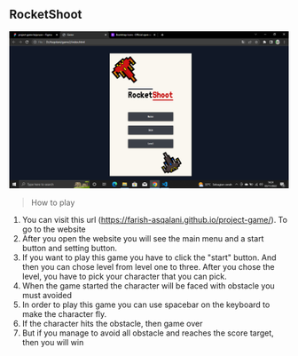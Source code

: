 ## RocketShoot

![image info](img/ss1.png)

> How to play

1. You can visit this url (https://farish-asqalani.github.io/project-game/). To go to the website
2. After you open the website you will see the main menu and a start button and setting button.
3. If you want to play this game you have to click the "start" button. And then you can chose level from level one to three. After you chose the level, you have to pick your character that you can pick.
4. When the game started the character will be faced with obstacle you must avoided
5. In order to play this game you can use spacebar on the keyboard to make the character fly.
6. If the character hits the obstacle, then game over
7. But if you manage to avoid all obstacle and reaches the score target, then you will win
